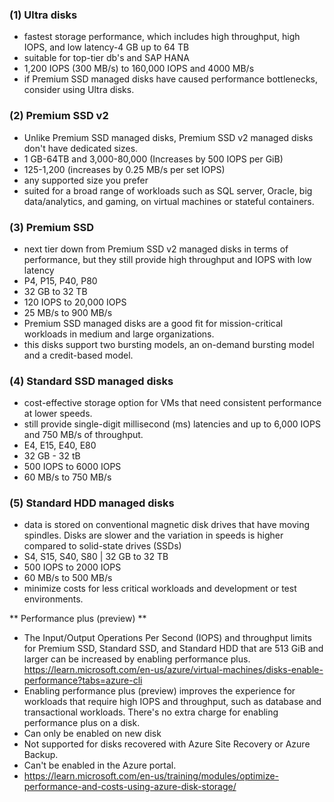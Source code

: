 ### (1) Ultra disks 
- fastest storage performance, which includes high throughput, high IOPS, and low latency-4 GB up to 64 TB
- suitable for top-tier db's and SAP HANA 
- 1,200 IOPS (300 MB/s) to 160,000 IOPS and 4000 MB/s 
- if Premium SSD managed disks have caused performance bottlenecks, consider using Ultra disks.
					
### (2) Premium SSD v2
- Unlike Premium SSD managed disks, Premium SSD v2 managed disks don't have dedicated sizes.
- 1 GB-64TB and 3,000-80,000 (Increases by 500 IOPS per GiB)
- 125-1,200 (increases by 0.25 MB/s per set IOPS)
- any supported size you prefer
- suited for a broad range of workloads such as SQL server, Oracle, big data/analytics, and gaming, on virtual machines or stateful containers.

### (3) Premium SSD	
- next tier down from Premium SSD v2 managed disks in terms of performance, but they still provide high throughput and IOPS with low latency
- P4, P15, P40, P80 
- 32 GB to 32 TB
- 120 IOPS to 20,000 IOPS
- 25 MB/s to 900 MB/s 
-  Premium SSD managed disks are a good fit for mission-critical workloads in medium and large organizations.
- this disks support two bursting models, an on-demand bursting model and a credit-based model. 

### (4) Standard SSD managed disks
- cost-effective storage option for VMs that need consistent performance at lower speeds.
- still provide single-digit millisecond (ms) latencies and up to 6,000 IOPS and 750 MB/s of throughput. 
- E4, E15, E40, E80 
- 32 GB - 32 tB
- 500 IOPS to 6000 IOPS
- 60 MB/s to 750 MB/s 
				
### (5) Standard HDD managed disks
- data is stored on conventional magnetic disk drives that have moving spindles. Disks are slower and the variation in speeds is higher compared to solid-state drives (SSDs)
- S4, S15, S40, S80 | 32 GB to 32 TB
- 500 IOPS to 2000 IOPS
- 60 MB/s to 500 MB/s 
- minimize costs for less critical workloads and development or test environments.
			
** Performance plus (preview) ** 
- The Input/Output Operations Per Second (IOPS) and throughput limits for Premium SSD, Standard SSD, and Standard HDD that are 513 GiB and larger can be increased by enabling performance plus. 
https://learn.microsoft.com/en-us/azure/virtual-machines/disks-enable-performance?tabs=azure-cli
- Enabling performance plus (preview) improves the experience for workloads that require high IOPS and throughput, such as database and transactional workloads. There's no extra charge for enabling performance plus on a disk.
- Can only be enabled on new disk
- Not supported for disks recovered with Azure Site Recovery or Azure Backup.
- Can't be enabled in the Azure portal.
- https://learn.microsoft.com/en-us/training/modules/optimize-performance-and-costs-using-azure-disk-storage/
